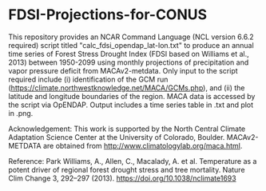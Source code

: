 # FDSI-Projections-for-CONUS
This repository provides an NCAR Command Language (NCL version 6.6.2 required) script titled "calc_fdsi_opendap_lat-lon.txt" to produce an annual time series of Forest Stress Drought Index (FDSI based on Williams et al., 2013) between 1950-2099 using monthly projections of precipitation and vapor pressure deficit from MACAv2-metdata. Only input to the script required include (i) identification of the GCM run (https://climate.northwestknowledge.net/MACA/GCMs.php), and (ii) the latitude and longitude boundaries of the region. MACA data is accessed by the script via OpENDAP. Output includes a time series table in .txt and plot in .png.

Acknowledgement: This work is supported by the North Central Climate Adaptation Science Center at the University of Colorado, Boulder. MACAv2-METDATA are obtained from http://www.climatologylab.org/maca.html.

Reference: Park Williams, A., Allen, C., Macalady, A. et al. Temperature as a potent driver of regional forest drought stress and tree mortality. Nature Clim Change 3, 292–297 (2013). https://doi.org/10.1038/nclimate1693
